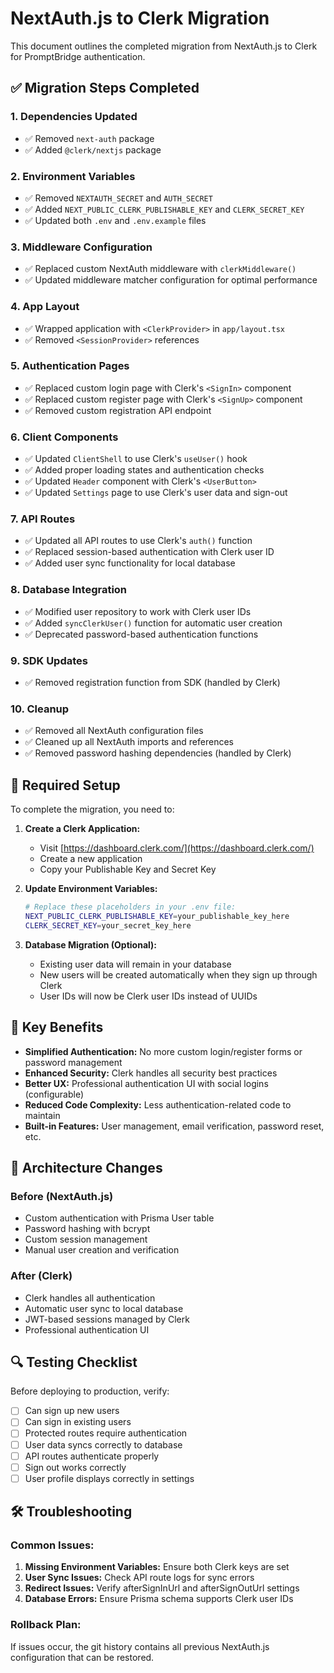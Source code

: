 # NextAuth.js to Clerk Migration

This document outlines the completed migration from NextAuth.js to Clerk for PromptBridge authentication.

## ✅ Migration Steps Completed

### 1. Dependencies Updated
- ✅ Removed `next-auth` package
- ✅ Added `@clerk/nextjs` package

### 2. Environment Variables
- ✅ Removed `NEXTAUTH_SECRET` and `AUTH_SECRET`
- ✅ Added `NEXT_PUBLIC_CLERK_PUBLISHABLE_KEY` and `CLERK_SECRET_KEY`
- ✅ Updated both `.env` and `.env.example` files

### 3. Middleware Configuration
- ✅ Replaced custom NextAuth middleware with `clerkMiddleware()`
- ✅ Updated middleware matcher configuration for optimal performance

### 4. App Layout
- ✅ Wrapped application with `<ClerkProvider>` in `app/layout.tsx`
- ✅ Removed `<SessionProvider>` references

### 5. Authentication Pages
- ✅ Replaced custom login page with Clerk's `<SignIn>` component
- ✅ Replaced custom register page with Clerk's `<SignUp>` component
- ✅ Removed custom registration API endpoint

### 6. Client Components
- ✅ Updated `ClientShell` to use Clerk's `useUser()` hook
- ✅ Added proper loading states and authentication checks
- ✅ Updated `Header` component with Clerk's `<UserButton>`
- ✅ Updated `Settings` page to use Clerk's user data and sign-out

### 7. API Routes
- ✅ Updated all API routes to use Clerk's `auth()` function
- ✅ Replaced session-based authentication with Clerk user ID
- ✅ Added user sync functionality for local database

### 8. Database Integration
- ✅ Modified user repository to work with Clerk user IDs
- ✅ Added `syncClerkUser()` function for automatic user creation
- ✅ Deprecated password-based authentication functions

### 9. SDK Updates
- ✅ Removed registration function from SDK (handled by Clerk)

### 10. Cleanup
- ✅ Removed all NextAuth configuration files
- ✅ Cleaned up all NextAuth imports and references
- ✅ Removed password hashing dependencies (handled by Clerk)

## 🔧 Required Setup

To complete the migration, you need to:

1. **Create a Clerk Application:**
   - Visit [https://dashboard.clerk.com/](https://dashboard.clerk.com/)
   - Create a new application
   - Copy your Publishable Key and Secret Key

2. **Update Environment Variables:**
   ```bash
   # Replace these placeholders in your .env file:
   NEXT_PUBLIC_CLERK_PUBLISHABLE_KEY=your_publishable_key_here
   CLERK_SECRET_KEY=your_secret_key_here
   ```

3. **Database Migration (Optional):**
   - Existing user data will remain in your database
   - New users will be created automatically when they sign up through Clerk
   - User IDs will now be Clerk user IDs instead of UUIDs

## 🚀 Key Benefits

- **Simplified Authentication:** No more custom login/register forms or password management
- **Enhanced Security:** Clerk handles all security best practices
- **Better UX:** Professional authentication UI with social logins (configurable)
- **Reduced Code Complexity:** Less authentication-related code to maintain
- **Built-in Features:** User management, email verification, password reset, etc.

## 📝 Architecture Changes

### Before (NextAuth.js)
- Custom authentication with Prisma User table
- Password hashing with bcrypt
- Custom session management
- Manual user creation and verification

### After (Clerk)
- Clerk handles all authentication
- Automatic user sync to local database
- JWT-based sessions managed by Clerk
- Professional authentication UI

## 🔍 Testing Checklist

Before deploying to production, verify:

- [ ] Can sign up new users
- [ ] Can sign in existing users
- [ ] Protected routes require authentication
- [ ] User data syncs correctly to database
- [ ] API routes authenticate properly
- [ ] Sign out works correctly
- [ ] User profile displays correctly in settings

## 🛠️ Troubleshooting

### Common Issues:
1. **Missing Environment Variables:** Ensure both Clerk keys are set
2. **User Sync Issues:** Check API route logs for sync errors
3. **Redirect Issues:** Verify afterSignInUrl and afterSignOutUrl settings
4. **Database Errors:** Ensure Prisma schema supports Clerk user IDs

### Rollback Plan:
If issues occur, the git history contains all previous NextAuth.js configuration that can be restored.

